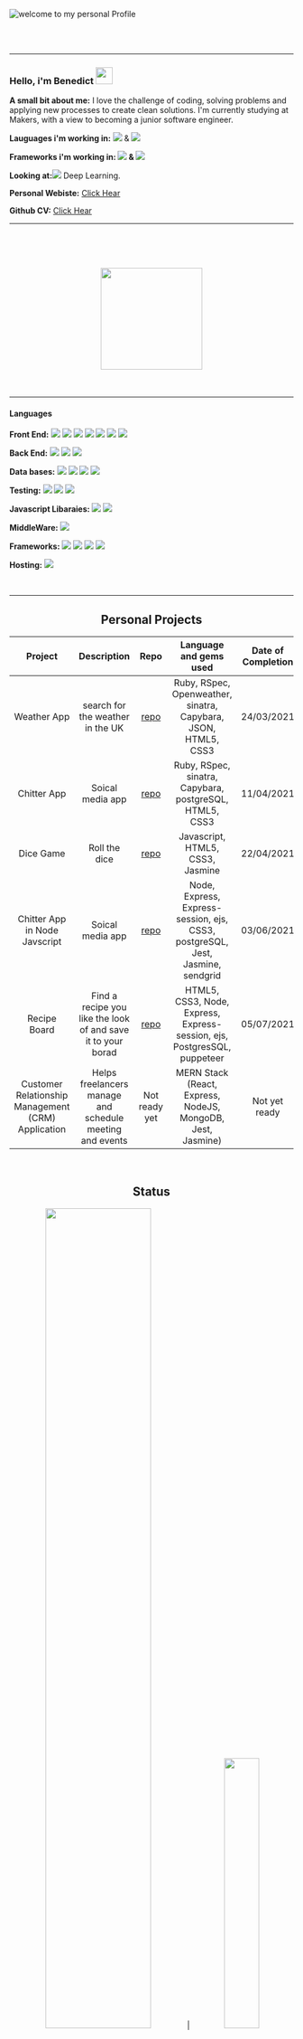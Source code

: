 
![welcome to my personal Profile](https://user-images.githubusercontent.com/71974361/110369629-93c09200-8042-11eb-8d48-6aa00a9bb75f.gif) 

<br />
<br />  
<hr/>
<h3>Hello, i'm Benedict <img src="https://raw.githubusercontent.com/MartinHeinz/MartinHeinz/master/wave.gif" width="30px"> </h3>   
<p align="left"><b>A small bit about me:</b> I love the challenge of coding, solving problems and applying new processes to create clean solutions. I'm currently studying at Makers, with a view to becoming a junior software engineer.</p>     
<p><b>Lauguages i'm working in:</b> <img src="https://img.shields.io/badge/-Javascript-black?logo=Javascript&logoColor=yellow"> & <img src="https://img.shields.io/badge/-C Sharp-black?logo=CSharp&logoColor=limegreen"></p>  
<p><b>Frameworks i'm working in: <img src="https://img.shields.io/badge/-Angular-black?logo=Angular&logoColor=darkred"> & <img src="https://img.shields.io/badge/-Bootstrap-black?logo=Bootstrap&logoColor=purple"> </b></p>  
<p><b>Looking at:</b><img src="https://img.shields.io/badge/-Python-black?logo=Python&logoColor=blue"> Deep Learning.</p>
<p><b>Personal Webiste:</b> <a href="https://ben-lawrence-personalsite.netlify.app/">Click Hear</a></p>   
<p><b>Github CV:</b> <a href="https://github.com/Ben-glitch-cloud/CV">Click Hear</a></p>
<hr/>
<br />  
<br /> 
<h2 align="center"> <a href="https://github.com/Ben-glitch-cloud/CV"><img width=180px src="https://user-images.githubusercontent.com/71974361/110381620-a1314880-8051-11eb-92a7-4116771188c3.jpg"></a></h2>  
<br/>
<hr/>
<h4>Languages</h4> 

<p> <b>Front End:</b>  <img src="https://img.shields.io/badge/-HTML-black?logo=HTML5&logoColor=orange">  <img src="https://img.shields.io/badge/-CSS-black?logo=CSS3&logoColor=blue"> <img src="https://img.shields.io/badge/-Javascript-black?logo=Javascript&logoColor=yellow"> <img src="https://img.shields.io/badge/-React-black?logo=React&logoColor=lightblue">  <img src="https://img.shields.io/badge/-ReactNative-black?logo=React&logoColor=green"> <img src="https://img.shields.io/badge/-EJS-black?logo=Alpine.js&logoColor=green"> <img src="https://img.shields.io/badge/-Sass-black?logo=Sass&logoColor=pink"></p> 

<p><b>Back End:</b> <img src="https://img.shields.io/badge/-Ruby-black?logo=Ruby&logoColor=red"> <img src="https://img.shields.io/badge/-Node-black?logo=Node.js&logoColor=lightgreen"> <img src="https://img.shields.io/badge/-C Sharp-black?logo=CSharp&logoColor=limegreen"> </p>

<p><b>Data bases:</b> <img src="https://img.shields.io/badge/-PostgreSQL-black?logo=PostgreSQL&logoColor=PaleTurquoise">  <img src="https://img.shields.io/badge/-Firebase-black?logo=Firebase&logoColor=Gold"> <img src="https://img.shields.io/badge/-MongoDB-black?logo=MongoDB&logoColor=darkgreen"> <img src="https://img.shields.io/badge/-SQLite-black?logo=SQLite&logoColor=lightgrey"> </p>

<p><b>Testing:</b> <img src="https://img.shields.io/badge/-Jasmine-black?logo=Jasmine&logoColor=purple"> <img src="https://img.shields.io/badge/-Jest-black?logo=Jest&logoColor=red"> <img src="https://img.shields.io/badge/-Moncha-black?logo=Mocha&logoColor=lightbrown"> </p>

<p><b>Javascript Libaraies:</b> <img src="https://img.shields.io/badge/-jQuery-black?logo=jQuery&logoColor=lightblue"> <img src="https://img.shields.io/badge/-Puppeteer-black?logo=puppeteer&logoColor=blue"> </p>

<p><b>MiddleWare:</b> <img src="https://img.shields.io/badge/-Express-black?logo=Express&logoColor=white"> </p>

<p><b>Frameworks:</b> <img src="https://img.shields.io/badge/-RubyonRails-black?logo=RubyonRails&logoColor=red"> <img src="https://img.shields.io/badge/-.NET-black?logo=.NET&logoColor=darkcyan"> <img src="https://img.shields.io/badge/-Angular-black?logo=Angular&logoColor=darkred"> <img src="https://img.shields.io/badge/-Bootstrap-black?logo=Bootstrap&logoColor=purple"> </p> 

<p><b>Hosting:</b> <img src="https://img.shields.io/badge/-Netlify-black?logo=Netlify&logoColor=lightblue"> </p>

<br />   
<hr/>

<h2 align="center">Personal Projects</h2> 

| Project | Description | Repo | Language and gems used | Date of Completion | 
| :---: | :---: | :---: | :---: | :---: | 
| Weather App | search for the weather in the UK | <a href="https://github.com/Ben-glitch-cloud/Simple-Weather-App">repo</a> | Ruby, RSpec, Openweather, sinatra, Capybara, JSON, HTML5, CSS3 | 24/03/2021 |  
| Chitter App | Soical media app | <a href="https://github.com/Ben-glitch-cloud/Chitter_app">repo</a> | Ruby, RSpec, sinatra, Capybara, postgreSQL, HTML5, CSS3 | 11/04/2021 |  
| Dice Game | Roll the dice | <a href="https://github.com/Ben-glitch-cloud/Dice-Game">repo</a> | Javascript, HTML5, CSS3, Jasmine | 22/04/2021 | 
| Chitter App in Node Javscript | Soical media app |<a href="https://github.com/Ben-glitch-cloud/Chitter-App-JS">repo</a> | Node, Express, Express-session, ejs, CSS3, postgreSQL, Jest, Jasmine, sendgrid | 03/06/2021 | 
| Recipe Board | Find a recipe you like the look of and save it to your borad | <a href="https://github.com/Ben-glitch-cloud/Recipe_note_pad-">repo</a> | HTML5, CSS3, Node, Express, Express-session, ejs, PostgresSQL, puppeteer | 05/07/2021 |  
| Customer Relationship Management (CRM) Application | Helps freelancers manage and schedule meeting and events | Not ready yet | MERN Stack (React, Express, NodeJS, MongoDB, Jest, Jasmine) | Not yet ready |
</br>
 
 <h2 align="center">Status</h2>

<p align="center"><img width=61% src="https://github-readme-stats.vercel.app/api?username=Ben-glitch-cloud&show_icons=true&theme=tokyonight"> | <img width=35% src="https://github-readme-stats.vercel.app/api/top-langs/?username=Ben-glitch-cloud&langs_count=5&theme=tokyonight"></p>

 <h2 align="center"> Contant </h2> 
 
<p align="center"><a href="https://www.linkedin.com/in/benedictlawrence/"><img src="https://user-images.githubusercontent.com/71974361/109997928-a2d4d680-7d08-11eb-982c-15ca09a5776d.png" width=100px></p>

